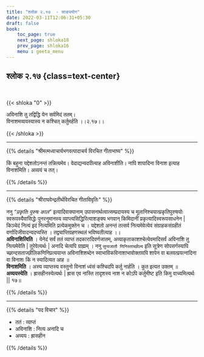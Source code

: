 ```yaml
---
title: "श्लोक २.१७  - साङ्ययोग"
date: 2022-03-11T12:06:31+05:30
draft: false
book:
    toc_page: true
    next_page: shloka18
    prev_page: shloka16
    menu : geeta_menu
---
```




## श्लोक २.१७ {class=text-center}

<br/>

{{< shloka  "0"  >}}

अविनाशि तु तद्विद्धि येन सर्वमिदं ततम्।   
विनाशमव्ययस्यास्य न कश्चित् कर्तुमर्हति ।।२.१७।।

{{< /shloka >}}

---


{{% details "श्रीमत्मध्वाचार्यभगवत्पादाचर्य विरचित  गीताभाष्य" %}}

किं बहुना यद्देशतोऽनन्तं तन्नित्यमेव। वेदाद्यन्यदपीत्याह अविनाशीति। नापि शापादिना विनाश इत्याह विनाशमिति। अव्ययं च तत्।

{{% /details %}}

---

{{% details "श्रीराघवेन्द्रतीर्थविरचित गीताविवृतिः" %}}

ननु *“प्रकृतिः पुरुषः काल”* इत्यादिवाक्यानाम् उपासनार्थत्वात्सम्प्रदायस्य च मूलानिश्चयात्प्रकृतिपुरुषयोः स्वरूपस्यैवासिद्धेः पुनरनुमानस्य व्याप्त्यसिद्धिरित्याशङ्क्य भगवान्‌ किमिदानीं प्रकृत्यादिस्वरूपसाधनेन |  
किञ्चेदं नित्यं इदं नित्यमिति प्रत्येकमुक्तेन च । यद्देशतो अनन्तं तत्सर्व नित्यमेवेत्येवं संग्राहकसंग्रहीतं वर्णादिजीवादन्यदप्यस्ति । तद्व्याप्तिग्रहणस्थलं भविष्यतीत्याह ।।  
**अविनाशित्विति** । येनेदं सर्वं ततं व्याप्तं तदकारादिवर्णजातम्‌, अव्याकृताकाशश्चेत्येवमादिसर्वं अविनाशि तु नित्यमेवेति
| तुरेवेत्यर्थः | अनादि चेत्यपि ग्राह्मम्‌ ।
ननु `सुप्यजातौ णिनिस्ताच्छील्य` इति सूत्रेण सोपसर्गस्यापि च्छान्दसताज्छीलिकणिनिप्रत्ययान्त अविनाशिशब्देन
स्वाभाविकविनाशाभावोक्तावपि शापेन वा बलवत्प्रयत्नादिना वा विनाशः
किं न स्यादित्यत आह ॥  
**विनाशमिति** । अस्य व्याप्तस्य वस्तुनो विनाशं
ध्वंसं कश्चिदपि कर्तु नार्हति । कुत इत्यत उक्तम्‌ ॥  
**अव्ययस्येति** । ह्रासहीनस्येत्यर्थः | ह्रास एव नास्ति तादृशस्य नाश न कोऽपि कर्तुमीष्ट इति किमु वाच्यमित्यर्थः || १७॥

{{% /details %}}


---

{{% details "पद विचार" %}}

- ततं : व्याप्तं
- अविनाशि : नित्य अनादि च
- अव्यय : ह्रासहीन

{{% /details %}}
